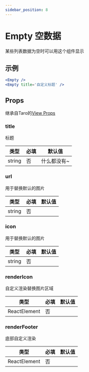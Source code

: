```yaml
---
sidebar_position: 8
---
```


# Empty 空数据

某些列表数据为空时可以用这个组件显示

## 示例

```jsx
<Empty />
<Empty title='自定义标题' />
```

## Props

继承自Taro的[View Props](https://nervjs.github.io/taro-docs/docs/components/viewContainer/view#viewprops)

### title

标题

| 类型 | 必填 | 默认值 |
| ---- | -------- | ------- |
| string | 否 | 什么都没有~ |

### url

用于替换默认的图片

| 类型 | 必填 | 默认值 |
| ---- | -------- | ------- |
| string | 否 |  |

### icon

用于替换默认的图片

| 类型 | 必填 | 默认值 |
| ---- | -------- | ------- |
| string | 否 |  |

### renderIcon

自定义渲染替换图片区域

| 类型 | 必填 | 默认值 |
| ---- | -------- | ------- |
| ReactElement | 否 |  |

### renderFooter

底部自定义渲染

| 类型 | 必填 | 默认值 |
| ---- | -------- | ------- |
| ReactElement | 否 |  |

